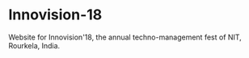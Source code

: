 # Innovision-18
Website for Innovision'18, the annual techno-management fest of NIT, Rourkela, India.
